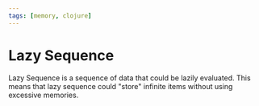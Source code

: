 ```yaml
---
tags: [memory, clojure]
---
```


# Lazy Sequence

Lazy Sequence is a sequence of data that could be lazily evaluated. This means
that lazy sequence could "store" infinite items without using excessive
memories.

